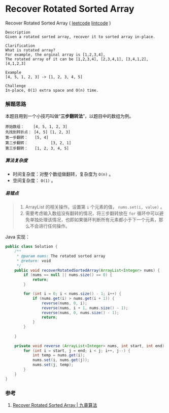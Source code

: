 # Recover Rotated Sorted Array

Recover Rotated Sorted Array  ( [leetcode]()  [lintcode](http://www.lintcode.com/en/problem/recover-rotated-sorted-array/#) )

```
Description
Given a rotated sorted array, recover it to sorted array in-place.

Clarification
What is rotated array?
For example, the orginal array is [1,2,3,4], 
The rotated array of it can be [1,2,3,4], [2,3,4,1], [3,4,1,2], [4,1,2,3]

Example
[4, 5, 1, 2, 3] -> [1, 2, 3, 4, 5]

Challenge 
In-place, O(1) extra space and O(n) time.
```

### 解题思路

本题目用到一个小技巧叫做“**三步翻转法**”，以题目中的数组为例。

```
原始数组：	 [4, 5, 1, 2, 3]
先找到转折点： [4, 5] [1, 2, 3]
第一步翻转： 	 [5, 4]
第二步翻转：          [3, 2, 1]
第三步翻转：   [1, 2, 3, 4, 5]
```

##### 算法复杂度

- 时间复杂度：对整个数组做翻转，复杂度为 `O(n)` 。
- 空间复杂度： `O(1)` 。

##### 易错点

> 1. ArrayList 的相关操作。设置第 `i` 个元素的值， `nums.set(i, value)` 。
> 2. 需要考虑输入数组没有翻转的情况，将三步翻转放在 `for` 循环中可以避免单独处理该情况，也即如果循环判断所有元素都小于下一个元素，那么不会进行任何操作。

Java 实现：

```java
public class Solution {
    /**
     * @param nums: The rotated sorted array
     * @return: void
     */
    public void recoverRotatedSortedArray(ArrayList<Integer> nums) {
        if (nums == null || nums.size() == 0) {
            return;
        }

        for (int i = 0; i < nums.size() - 1; i++) {
            if (nums.get(i) > nums.get(i + 1)) {
                reverse(nums, 0, i);
                reverse(nums, i + 1, nums.size() - 1);
                reverse(nums, 0, nums.size() - 1);
                return;
            }
        }
        
    }
    
    private void reverse (ArrayList<Integer> nums, int start, int end) {
        for (int i = start, j = end; i < j; i++, j--) {
            int temp = nums.get(i);
            nums.set(i, nums.get(j));
            nums.set(j, temp);
        }
    }
}
```



### 参考

1. [Recover Rotated Sorted Array | 九章算法]()